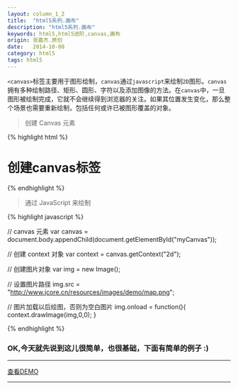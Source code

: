 ```yaml
---
layout: column_1_2
title:  "html5系列.画布"
description: "html5系列.画布"
keywords: html5,html5进阶,canvas,画布
origin: 张嘉杰.原创
date:   2014-10-08
category: html5
tags: html5
---
```

`<canvas>`标签主要用于图形绘制，`canvas`通过`javascript`来绘制`2D`图形。`canvas`拥有多种绘制路径、矩形、圆形、字符以及添加图像的方法。在`canvas`中，一旦图形被绘制完成，它就不会继续得到浏览器的关注。如果其位置发生变化，那么整个场景也需要重新绘制，包括任何或许已被图形覆盖的对象。
<!--more-->

> 创建 Canvas 元素

{% highlight html %}

# 创建canvas标签
<canvas id="myCanvas" width="400" height="400"></canvas>

{% endhighlight %}

> 通过 JavaScript 来绘制

{% highlight javascript %} 

// canvas 元素
var canvas = document.body.appendChild(document.getElementById("myCanvas"));

// 创建 context 对象
var context = canvas.getContext("2d");

// 创建图片对象
var img = new Image();

// 设置图片路径
img.src = "http://www.jcore.cn/resources/images/demo/map.png";

// 图片加载以后绘图，否则为空白图片
img.onload = function(){
	context.drawImage(img,0,0);
}

{% endhighlight %}

### OK,今天就先说到这儿很简单，也很基础，下面有简单的例子 :)

-----------------------

<a class="button" href="/resources/demo{{ page.url}}.html" target="_blank">查看DEMO</a>

-----------------------


